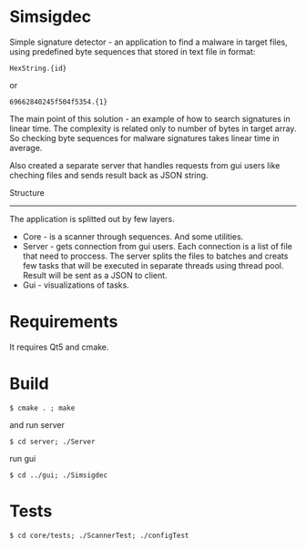 Simsigdec
=========================
Simple signature detector - an application to find a malware in target files, using predefined byte sequences that stored in text file in format:

    HexString.{id}

or

    69662840245f504f5354.{1}

The main point of this solution - an example of how to search signatures in linear time. The complexity is related only to number of bytes in target array. So checking byte sequences for malware signatures takes linear time in average.

Also created a separate server that handles requests from gui users like cheching files and sends result back as JSON string.

Structure
*********

The application is splitted out by few layers.

* Core - is a scanner through sequences. And some utilities.
* Server - gets connection from gui users. Each connection is a list of file that need to proccess. The server splits the files to batches and creats few tasks that will be executed in separate threads using thread pool. Result will be sent as a JSON to client.
* Gui - visualizations of tasks.

Requirements
============

It requires Qt5 and cmake.

Build
=====

    $ cmake . ; make

and run server
    
    $ cd server; ./Server

run gui

    $ cd ../gui; ./Simsigdec

Tests
=====

    $ cd core/tests; ./ScannerTest; ./configTest
